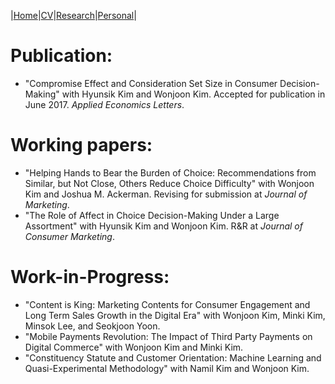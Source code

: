 |[Home](/README.md)|[CV](/Research.md)|[Research](/Research.md)|[Personal](/Research.md)|

# Publication:
* "Compromise Effect and Consideration Set Size in Consumer Decision-Making" with Hyunsik Kim and Wonjoon Kim. Accepted for publication in June 2017. _Applied Economics Letters_.

# Working papers:
* "Helping Hands to Bear the Burden of Choice: Recommendations from Similar, but Not Close, Others Reduce Choice Difficulty" with Wonjoon Kim and Joshua M. Ackerman. Revising for submission at _Journal of Marketing_.
* "The Role of Affect in Choice Decision-Making Under a Large Assortment" with Hyunsik Kim and Wonjoon Kim. R&R at _Journal of Consumer Marketing_.

# Work-in-Progress:
* "Content is King: Marketing Contents for Consumer Engagement and Long Term Sales Growth in the Digital Era" with Wonjoon Kim, Minki Kim, Minsok Lee, and Seokjoon Yoon.
* "Mobile Payments Revolution: The Impact of Third Party Payments on Digital Commerce" with Wonjoon Kim and Minki Kim.
* "Constituency Statute and Customer Orientation: Machine Learning and Quasi-Experimental Methodology" with Namil Kim and Wonjoon Kim.
